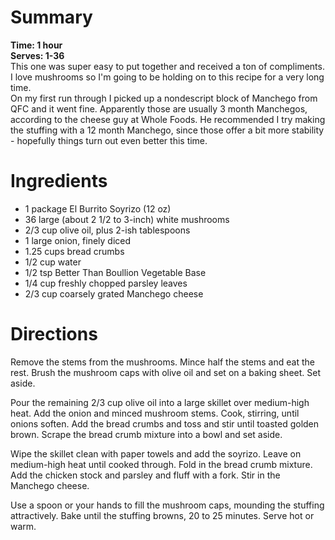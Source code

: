 # Summary
**Time: 1 hour**  
**Serves: 1-36**  
This one was super easy to put together and received a ton of compliments. I love mushrooms so I'm going to be holding on to this recipe for a very long time.  
On my first run through I picked up a nondescript block of Manchego from QFC and it went fine. Apparently those are usually 3 month Manchegos, according to the cheese guy at Whole Foods. He recommended I try making the stuffing with a 12 month Manchego, since those offer a bit more stability - hopefully things turn out even better this time.

# Ingredients
- 1 package El Burrito Soyrizo (12 oz) 
- 36 large (about 2 1/2 to 3-inch) white mushrooms
- 2/3 cup olive oil, plus 2-ish tablespoons
- 1 large onion, finely diced
- 1.25 cups bread crumbs
- 1/2 cup water
- 1/2 tsp Better Than Boullion Vegetable Base
- 1/4 cup freshly chopped parsley leaves
- 2/3 cup coarsely grated Manchego cheese

# Directions
Remove the stems from the mushrooms. Mince half the stems and eat the rest. Brush the mushroom caps with olive oil and set on a baking sheet. Set aside.  

Pour the remaining 2/3 cup olive oil into a large skillet over medium-high heat. Add the onion and minced mushroom stems. Cook, stirring, until onions soften. Add the bread crumbs and toss and stir until toasted golden brown. Scrape the bread crumb mixture into a bowl and set aside.  

Wipe the skillet clean with paper towels and add the soyrizo. Leave on medium-high heat until cooked through. Fold in the bread crumb mixture. Add the chicken stock and parsley and fluff with a fork. Stir in the Manchego cheese.  

Use a spoon or your hands to fill the mushroom caps, mounding the stuffing attractively. Bake until the stuffing browns, 20 to 25 minutes. Serve hot or warm.
